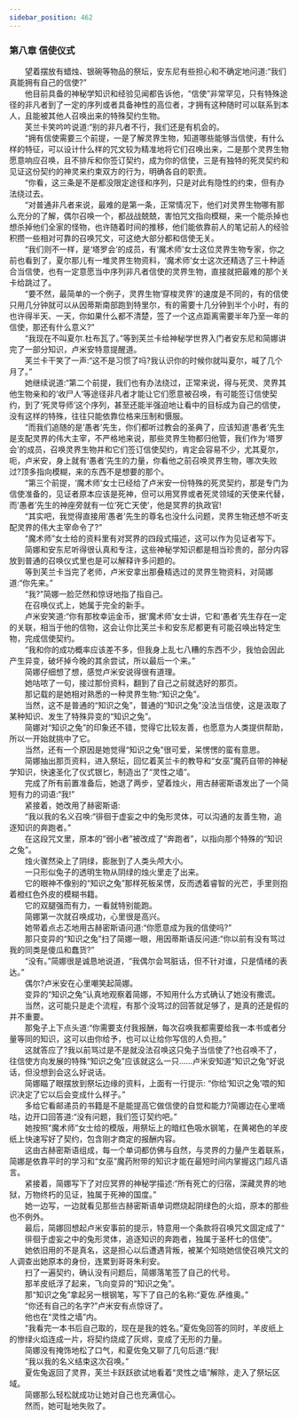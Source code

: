 ```yaml
---
sidebar_position: 462
---
```

### 第八章  信使仪式  


　　望着摆放有蜡烛、银碗等物品的祭坛，安东尼有些担心和不确定地问道:“我们真能拥有自己的信使?”  
　　他目前具备的神秘学知识和经验见闻都告诉他，“信使”非常罕见，只有特殊途径的非凡者到了一定的序列或者具备神性的高位者，才拥有这种随时可以联系到本人，且能被其他人召唤出来的特殊契约生物。  
　　芙兰卡笑吟吟说道:“别的非凡者不行，我们还是有机会的。  
　　“拥有信使需要三个前提，一是了解灵界生物，知道哪些能够当信使，有什么样的特征，可以设计什么样的咒文较为精准地将它们召唤出来，二是那个灵界生物愿意响应召唤，且不排斥和你签订契约，成为你的信使，三是有独特的死灵契约和见证这份契约的神灵来约束双方的行为，明确各自的职责。  
　　“你看，这三条是不是都没限定途径和序列，只是对此有隐性的约束，但有办法绕过去。  
　　“对普通非凡者来说，最难的是第一条，正常情况下，他们对灵界生物哪有那么充分的了解，偶尔召唤一个，都战战兢兢，害怕咒文指向模糊，来一个能杀掉也想杀掉他们全家的怪物，也许随着时间的推移，他们能依靠前人的笔记前人的经验积攒一些相对可靠的召唤咒文，可这绝大部分都和信使无关。  
　　“我们则不一样，是‘塔罗会’的成员，有‘魔术师’女士这位灵界生物专家，你之前也看到了，夏尔那儿有一堆灵界生物资料，‘魔术师’女士这次还精选了三十种适合当信使，也有一定意愿当中序列非凡者信使的灵界生物，直接就把最难的那个关卡给跳过了。  
　　“要不然，最简单的一个例子，灵界生物‘穿梭灵界’的速度是不同的，有的信使只用几分钟就可以从因蒂斯南部跑到特里尔，有的需要十几分钟到半个小时，有的也许得半天、一天，你如果什么都不清楚，签了一个这点距离需要半年乃至一年的信使，那还有什么意义?”  
　　“我现在不叫夏尔.杜布瓦了。”等到芙兰卡给神秘学世界入门者安东尼和简娜讲完了一部分知识，卢米安特意提醒道。  
　　芙兰卡干笑了一声:“这不是习惯了吗?我认识你的时候你就叫夏尔，喊了几个月了。”  
　　她继续说道:“第二个前提，我们也有办法绕过，正常来说，得与死灵、灵界其他生物亲和的‘收尸人’等途径非凡者才能让它们愿意被召唤，有可能签订信使契约，到了‘死灵导师’这个序列，甚至还能半强迫地让看中的目标成为自己的信使，没有这样的特殊，往往只能依靠位格来压制和慑服。  
　　“而我们追随的是‘愚者’先生，你们都听过教会的圣典了，应该知道‘愚者’先生是支配灵界的伟大主宰，不严格地来说，那些灵界生物都归他管，我们作为‘塔罗会’的成员，召唤灵界生物并和它们签订信使契约，肯定会容易不少，尤其夏尔，呃，卢米安，身上就有‘愚者’先生的力量，你看他之前召唤灵界生物，哪次失败过?顶多指向模糊，来的东西不是想要的那个。  
　　“第三个前提，‘魔术师’女士已经给了卢米安一份特殊的死灵契约，那是专门为信使准备的，见证者原本应该是死神，但可以用冥界或者死灵领域的天使来代替，而‘愚者’先生的神座旁就有一位‘死亡天使’，他是冥界的执政官!  
　　“其实吧，我觉得直接用‘愚者’先生的尊名也没什么问题，灵界生物还想不听支配灵界的伟大主宰命令了?”  
　　“魔术师”女士给的资料里有对冥界的四段式描述，这可以作为见证者写下。  
　　简娜和安东尼听得很认真和专注，这些神秘学知识都是相当珍贵的，部分内容放到普通的召唤仪式里也是可以解释许多问题的。  
　　等到芙兰卡当完了老师，卢米安拿出那叠精选过的灵界生物资料，对简娜道:“你先来。”  
　　“我?”简娜一脸茫然和惊讶地指了指自己。  
　　在召唤仪式上，她属于完全的新手。  
　　卢米安笑道:“你有那枚幸运金币，据‘魔术师’女士讲，它和‘愚者’先生存在一定的关联，相当于他的信物，这会让你比芙兰卡和安东尼都更有可能召唤出特定生物，完成信使契约。  
　　“我和你的成功概率应该差不多，但我身上乱七八糟的东西不少，我怕会因此产生异变，破坏掉今晚的其余尝试，所以最后一个来。”  
　　简娜仔细想了想，感觉卢米安说得很有道理。  
　　她咕哝了一句，接过那份资料，翻到了自己之前就选好的那页。  
　　那记载的是她相对熟悉的一种灵界生物:“知识之兔”。  
　　当然，这不是普通的“知识之兔”，普通的“知识之兔”没法当信使，这是汲取了某种知识、发生了特殊异变的“知识之兔”。  
　　简娜对“知识之兔”的印象还不错，觉得它比较友善，也愿意为人类提供帮助，所以一开始就挑中了它。  
　　当然，还有一个原因是她觉得“知识之兔”很可爱，呆愣愣的蛮有意思。  
　　简娜抽出那页资料，进入祭坛，回忆着芙兰卡的教导和“女巫”魔药自带的神秘学知识，快速圣化了仪式银匕，制造出了“灵性之墙”。  
　　完成了所有前置准备后，她退了两步，望着烛火，用古赫密斯语发出了一个简短有力的词语:“我!”  
　　紧接着，她改用了赫密斯语:  
　　“我以我的名义召唤:“徘徊于虚妄之中的兔形灵体，可以沟通的友善生物，追逐知识的奔跑者。”  
　　在这段咒文里，原本的“弱小者”被改成了“奔跑者”，以指向那个特殊的“知识之兔”。  
　　烛火骤然染上了阴绿，膨胀到了人类头颅大小。  
　　一只形似兔子的透明生物从阴绿的烛火里走了出来。  
　　它的眼神不像别的“知识之兔”那样死板呆愣，反而透着睿智的光芒，手里则抱着橙红色外皮的模糊书籍。  
　　它的双腿强而有力，一看就特别能跑。  
　　简娜第一次就召唤成功，心里很是高兴。  
　　她带着点忐忑地用古赫密斯语问道:“你愿意成为我的信使吗?”  
　　那只变异的“知识之兔”扫了简娜一眼，用因蒂斯语反问道:“你以前有没有骂过我的同类是傻瓜和蠢货?”  
　　“没有。”简娜很是诚恳地说道，“我偶尔会骂脏话，但不针对谁，只是情绪的表达。”  
　　偶尔?卢米安在心里嘲笑起简娜。  
　　变异的“知识之兔”认真地观察着简娜，不知用什么方式确认了她没有撒谎。  
　　当然，这可能只是走个流程，有那个没骂过的回答就足够了，是真的还是假的并不重要。  
　　那兔子上下点头道:“你需要支付我报酬，每次召唤我都需要给我一本书或者分量等同的知识，这可以由你给予，也可以让给你写信的人负担。”  
　　这就答应了?我以前骂过是不是就没法召唤这只兔子当信使了?也召唤不了，往信使方向发展的特殊“知识之兔”应该就这么一只……卢米安知道“知识之兔”好说话，但没想到会这么好说话。  
　　简娜瞄了眼摆放到祭坛边缘的资料，上面有一行提示: “你给‘知识之兔’喂的知识决定了它以后会变成什么样子。”  
　　多给它看邮递员的书籍是不是能提高它做信使的自觉和能力?简娜边在心里嘀咕，边开口回答道:“没有问题，我们签订契约吧。”  
　　她按照“魔术师”女士给的模版，用祭坛上的暗红色吸水钢笔，在黄褐色的羊皮纸上快速写好了契约，包含刚才商定的报酬内容。  
　　这由古赫密斯语组成，每一个单词都仿佛与自然，与灵界的力量产生着联系，简娜是依靠平时的学习和“女巫”魔药附带的知识才能在最短时间内掌握这门超凡语言。  
　　紧接着，简娜写下了对应冥界的神秘学描述:“所有死亡的归宿，深藏灵界的地狱，万物终朽的见证，独属于死神的国度。”  
　　她一边写，一边就看见那些古赫密斯语单词燃烧起阴绿色的火焰，原本的那些也不例外。  
　　最后，简娜回想起卢米安事前的提示，特意用一个条款将召唤咒文固定成了“  
　　徘徊于虚妄之中的兔形灵体，追逐知识的奔跑者，独属于圣杯七的信使”。  
　　她依旧用的不是真名，这是担心以后遭遇背叛，被某个知晓她信使召唤咒文的人调查出她原本的身份，连累到哥哥朱利安。  
　　扫了一遍契约，确认没有问题后，简娜落笔签了自己的代号。  
　　那羊皮纸浮了起来，飞向变异的“知识之兔”。  
　　那“知识之兔”拿起另一根钢笔，写下了自己的名称:“夏佐.萨维奥。”  
　　“你还有自己的名字?”卢米安有点惊讶了。  
　　他也在“灵性之墙”内。  
　　“我看完一本书后自己取的，现在是我的姓名。”夏佐兔回答的同时，羊皮纸上的惨绿火焰连成一片，将契约烧成了灰烬，变成了无形的力量。  
　　简娜没有掩饰地松了口气，和夏佐兔又聊了几句后道:“我!  
　　“我以我的名义结束这次召唤。”  
　　夏佐兔返回了灵界，芙兰卡跃跃欲试地看着“灵性之墙”解除，走入了祭坛区域。  
　　简娜那么轻松就成功让她对自己也充满信心。  
　　然而，她可耻地失败了。  
